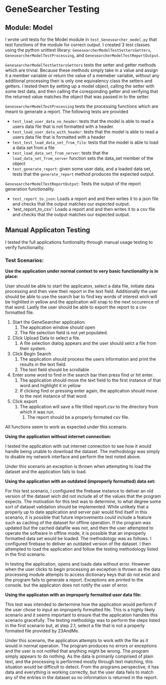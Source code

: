 # GeneSearcher Testing

## Module: Model

I wrote unit tests for the Model module in `test_Genesearcher_model.py` that test functions of the module for correct output. I created 3 test classes using the python unittest library: `GenesearcherModelTestSettersGetters`, `GenesearcherModelTestProcessing`, and `GenesearcherModelTestReportOutput`.

`GenesearcherModelTestSettersGetters` tests the setter and getter methods which are trivial. Because these methods simply take in a value and assign it a member variable or return the value of a memeber variable, without any additional processing their is only one equivalency class the setters and getters. I tested them by setting up a model object, calling the setter with some test data, and then calling the coresponding getter and verifying that the returned value matches the object that was passed in to the setter.

`GenesearcherModelTestProcessing` tests the processing functions which are meant to generate a report. The following tests are provided

* `test_load_user_data_no_header`: tests that the model is able to read a users data file that is not formatted with a header.
* `test_load_user_data_with_header`: tests that the model is able to read a users data file that is formatted with a header
* `test_test_load_data_set_from_file`: tests that the model is able to load a data set from a file
* `test_load_data_set_from_server`: tests that the `load_data_set_from_server` function sets the data_set member of the object
* `test_generate_report`: given some user data, and a loaded data set, tests that the `generate_report` method produces the expected output.

 `GenesearcherModelTestReportOutput`: Tests the output of the report generation functionality.

* `test_report_to_json`: Loads a report and and then writes it to a json file and checks that the output matches our expected output.
* 'test_report_to_csv': Loads a report and and then writes it to a csv file and checks that the output matches our expected output.

## Manual Applicaton Testing

I tested the full applications funtionality through manual usage testing to verify functionality.

### Test Scenarios:

**Use the application under normal context to very basic functionality is in place:**

User should be able to start the applicaton, select a data file, initiate data processing and then view their report in the text field. Additionally the user should be able to use the search bar to find key words of interest wich will be highlited in yellow and the application will snap to the next occurence of that word. Lastly the user should be able to export the report to a csv formatted file.

1. Start the GeneSearcher application:
   1. The application window should open
   2. The file selection field is not yet populated.
2. Click Upload Data to select a file.
   1. A file selection dialog appears and the user should selct a file from their system.
3. Click Begin Search
   1. The application should process the users information and print the results in the text field.
   2. The text field should be scrollable
4. Enter some word to find in the search bar then press find or hit enter.
   1. The application should move the text field to the first instance of that word and highlight it in yellow
   2. If clicking find or pressing enter again, the application should move to the next instance of that word
5. Click export
   1. The application will save a file titled report.csv to the directory from which it was run.
      1. The report should be a properly formated csv file.

All functions seem to work as expected under this scenario.

**Using the application without internet connection:**

I tested the application with out internet connection to see how it would handle being unable to download the dataset. The methodology was simply to disable my network interface and perform the test noted above.

Under this scenario an exception is thrown when attempting to load the dataset and the application fails to load.

**Using the application with an outdated (improperly formatted) data set:**

For this test scenario, i configured the firebase instance to deliver an old version of the dataset wich did not include all of the values that the program expects. The motivation for this test was to determine, to what degree some sort of dataset validation should be implemented. While unlikely that a properly up to date application and server pair would find itself in this scenario, it is possible that future improvements could include a feature such as caching of the dataset for offline operation. If the program was updated but the cached datafile was not, and then the user attempted to operate the software in offline mode, it is possible that an improperly formatted data set would be loaded. The methodology was as follows. I configured firebase to deliver an outdated version of the dataset. I then attempted to load the application and follow the testing methodology listed in the first scenario.

In testing the application, opens and loads data without error. However when the user clicks to begin processing an exception is thrown as the data processing module attempts to access dictionary keys that do not exist and the program fails to generate a report. Exceptions are printed to the console. but the applicaton does not notify the user of error.

**Using the applicaton with an improperly formatted user data file:**

This test was intended to dertermine how the application would perform if the user chose to input an improperly formatted file. This is a highly likely scenario and it seems important to ensure that the application handles this scenario gracefully. The testing methodolgy was to perform the steps listed in the first scenario but, at step 2.1, select a file that is not a properly formated file provided by 23AndMe.

Under this scenario, the application attempts to work with the file as it would in normal operation. The program produces no errors or exceptions and the user is not notifed that anything might be wrong. The program simply appears to do nothing. As the data is primarily comprised of plain text, and the processing is performed mostly through text matching, this situation would be difficult to detect. From the programs perspective, it has data and everything is working correctly, but the user data fails to match any of the entries in the dataset so no information is returned in the report.